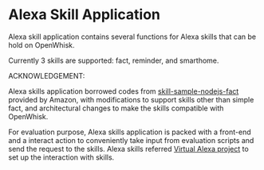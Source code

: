 # Alexa Skill Application

Alexa skill application contains several functions for Alexa skills that can be hold on OpenWhisk.

Currently 3 skills are supported: fact, reminder, and smarthome.

ACKNOWLEDGEMENT:

Alexa skills application borrowed codes from [skill-sample-nodejs-fact](https://github.com/alexa/skill-sample-nodejs-fact) provided by Amazon, with modifications to support skills other than simple fact, and architectural changes to make the skills compatible with OpenWhisk.

For evaluation purpose, Alexa skills application is packed with a front-end and a interact action to conveniently take input from evaluation scripts and send the request to the skills. Alexa skills referred [Virtual Alexa project](https://github.com/bespoken/virtual-alexa) to set up the interaction with skills.
